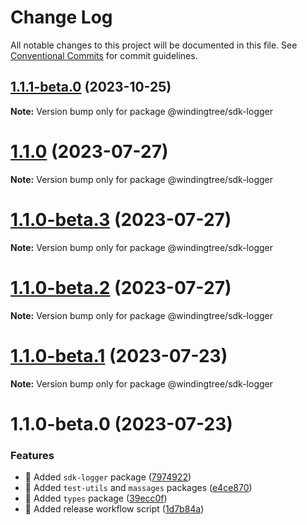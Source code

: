 # Change Log

All notable changes to this project will be documented in this file.
See [Conventional Commits](https://conventionalcommits.org) for commit guidelines.

## [1.1.1-beta.0](https://github.com/windingtree/sdk/compare/@windingtree/sdk-logger@1.1.0...@windingtree/sdk-logger@1.1.1-beta.0) (2023-10-25)

**Note:** Version bump only for package @windingtree/sdk-logger





# [1.1.0](https://github.com/windingtree/sdk/compare/@windingtree/sdk-logger@1.1.0-beta.3...@windingtree/sdk-logger@1.1.0) (2023-07-27)

**Note:** Version bump only for package @windingtree/sdk-logger

# [1.1.0-beta.3](https://github.com/windingtree/sdk/compare/@windingtree/sdk-logger@1.1.0-beta.2...@windingtree/sdk-logger@1.1.0-beta.3) (2023-07-27)

**Note:** Version bump only for package @windingtree/sdk-logger

# [1.1.0-beta.2](https://github.com/windingtree/sdk/compare/@windingtree/sdk-logger@1.1.0-beta.1...@windingtree/sdk-logger@1.1.0-beta.2) (2023-07-27)

**Note:** Version bump only for package @windingtree/sdk-logger

# [1.1.0-beta.1](https://github.com/windingtree/sdk/compare/@windingtree/sdk-logger@1.1.0-beta.0...@windingtree/sdk-logger@1.1.0-beta.1) (2023-07-23)

**Note:** Version bump only for package @windingtree/sdk-logger

# 1.1.0-beta.0 (2023-07-23)

### Features

- 🎸 Added `sdk-logger` package ([7974922](https://github.com/windingtree/sdk/commit/7974922f05072fca308aaac42addca7593f8b06f))
- 🎸 Added `test-utils` and `massages` packages ([e4ce870](https://github.com/windingtree/sdk/commit/e4ce8700bc488db01e507db543dbd85ceb89a77e))
- 🎸 Added `types` package ([39ecc0f](https://github.com/windingtree/sdk/commit/39ecc0f8d2cab176bd46f5a203e07682d17e799f))
- 🎸 Added release workflow script ([1d7b84a](https://github.com/windingtree/sdk/commit/1d7b84a3623848c449522c0bb2af2c5f114c8a0a))
